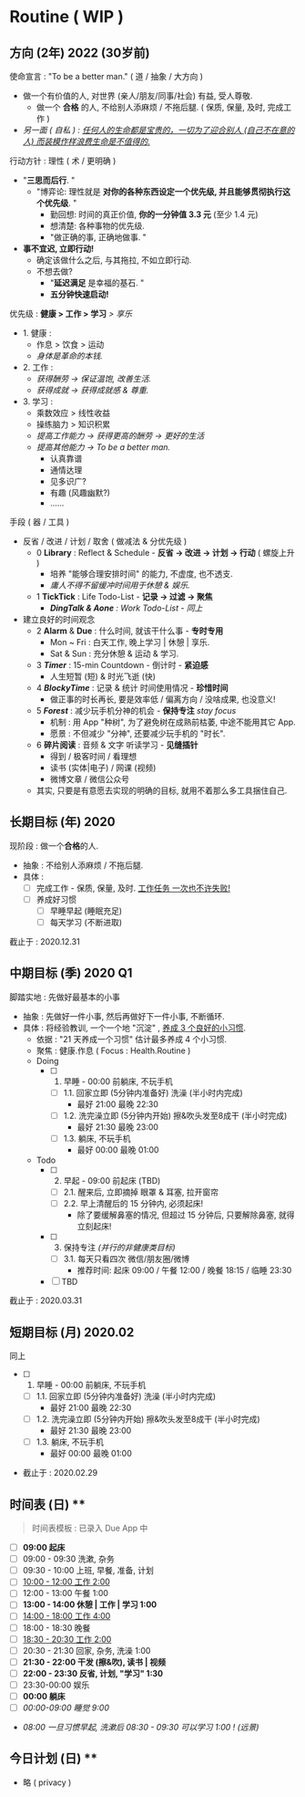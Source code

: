 # Routine ( WIP )

## 方向 (2年) 2022 (30岁前)

使命宣言 : "To be a better man." ( 道 / 抽象 / 大方向 )

- 做一个有价值的人, 对世界 (亲人/朋友/同事/社会) 有益, 受人尊敬.
    <!-- - 亲人: 家和万事兴 / 近亲 (爷爷的七个儿女) -->
    <!-- - 朋友: 初中 / 高中 / 大学 -->
    <!-- - 同事: MAPI / 视频平台 / 饿了么众包物流 -->
    - 做一个 **合格** 的人, 不给别人添麻烦 / 不拖后腿. ( 保质, 保量, 及时, 完成工作 )
- _另一面 ( 自私 ) : <u>任何人的生命都是宝贵的，一切为了迎合别人 (自己不在意的人) 而装模作样浪费生命是不值得的.</u>_

行动方针 : 理性 ( 术 / 更明确 )

- "**三思而后行**. "
    - "博弈论: 理性就是 **对你的各种东西设定一个优先级, 并且能够贯彻执行这个优先级**. "
        - 勤回想: 时间的真正价值, **你的一分钟值 3.3 元** (至少 1.4 元)
        - 想清楚: 各种事物的优先级.
        - "做正确的事, 正确地做事. "
- **事不宜迟, 立即行动!**
    - 确定该做什么之后, 与其拖拉, 不如立即行动.
    - 不想去做?
        - "**延迟满足** 是幸福的基石. "
        - **五分钟快速启动!**

优先级 : **健康 > 工作 > 学习** _> 享乐_

- 1\. 健康 :
    - 作息 > 饮食 > 运动
    - _身体是革命的本钱._
- 2\. 工作 :
    - _获得酬劳 → 保证温饱, 改善生活._
    - _获得成就 → 获得成就感 & 尊重._
- 3\. 学习 :
    - 乘数效应 > 线性收益
    - 操练脑力 > 知识积累
    - _提高工作能力 → 获得更高的酬劳 → 更好的生活_
    - _提高其他能力 → To be a better man._
        - 认真靠谱
        - 通情达理
        - 见多识广?
        - 有趣 (风趣幽默?)
        - ……

手段 ( 器 / 工具 )

- 反省 / 改进 / 计划 / 取舍 ( 做减法 & 分优先级 )
    <!-- - 树立目标 → 发现问题 → 分析问题 (根本原因) → 解决方案 (计划) → 行动 -->
    <!-- - 行动 → 记录, 总结 → 反省 (分析) → 改进 (解决方案 & 计划) → 行动 -->
    - 0 **Library** : Reflect & Schedule - **反省 → 改进 → 计划 → 行动** ( 螺旋上升 )
        - 培养 "能够合理安排时间" 的能力, 不虚度, 也不透支.
        <!-- ( 尽可能 Work-Life Balance ) -->
        - _庸人不得不留缓冲时间用于休憩 & 娱乐._
    - 1 **TickTick** : Life Todo-List - **记录 → 过滤 → 聚焦**
        - _**DingTalk & Aone** : Work Todo-List - 同上_
- 建立良好的时间观念
    - 2 **Alarm** & **Due** : 什么时间, 就该干什么事 - **专时专用** <!-- 闹钟 & 时间表 -->
        <!-- - Mon ~ Fri : 白天工作, 晚上学习, 节制享乐, 早睡早起. -->
        - Mon ~ Fri : 白天工作, 晚上学习 | 休憩 | 享乐.
        - Sat & Sun : 充分休憩 & 运动 & 学习.
    - 3 _**Timer**_ : 15-min Countdown - 倒计时 - **紧迫感**
        - 人生短暂 (短) & 时光飞逝 (快)
    - 4 _**BlockyTime**_ : 记录 & 统计 时间使用情况 - **珍惜时间**
        - 做正事的时长再长, 要是效率低 / 偏离方向 / 没啥成果, 也没意义!
    - 5 _**Forest**_ : 减少玩手机分神的机会 - **保持专注** _stay focus_
        - 机制 : 用 App "种树", 为了避免树在成熟前枯萎, 中途不能用其它 App.
        - 愿景 : 不但减少 "分神", 还要减少玩手机的 "时长".
    - 6 **碎片阅读** : 音频 & 文字 听读学习 - **见缝插针**
        - 得到 / 极客时间 / 看理想
        - 读书 (实体|电子) / 网课 (视频)
        - 微博文章 / 微信公众号
    - 其实, 只要是有意愿去实现的明确的目标, 就用不着那么多工具捆住自己.

## 长期目标 (年) 2020

现阶段 : 做一个**合格**的人.

- 抽象 : 不给别人添麻烦 / 不拖后腿.
- 具体 :
    - [ ] 完成工作 - 保质, 保量, 及时. <u>工作任务 一次也不许失败!</u>
    - [ ] 养成好习惯
        - [ ] 早睡早起 (睡眠充足)
        - [ ] 每天学习 (不断进取)

截止于 : 2020.12.31

## 中期目标 (季) 2020 Q1

脚踏实地 : 先做好最基本的小事

- 抽象 : 先做好一件小事, 然后再做好下一件小事, 不断循环.
- 具体 : 将经验教训, 一个一个地 "沉淀" , <u>养成 3 个良好的小习惯</u>.
    - 依据 : "21 天养成一个习惯" 估计最多养成 4 个小习惯.
    - 聚焦 : 健康.作息 ( Focus : Health.Routine )
    - Doing
        - [ ] 1. 早睡 - 00:00 前躺床, 不玩手机
            - [ ] 1.1. 回家立即 (5分钟内准备好) 洗澡 (半小时内完成)
                - 最好 21:00 最晚 22:30
            - [ ] 1.2. 洗完澡立即 (5分钟内开始) 擦&吹头发至8成干 (半小时完成)
                - 最好 21:30 最晚 23:00
            - [ ] 1.3. 躺床, 不玩手机
                - 最好 00:00 最晚 01:00
    - Todo
        - [ ] 2. 早起 - 09:00 前起床 (TBD)
            - [ ] 2.1. 醒来后, 立即摘掉 眼罩 & 耳塞, 拉开窗帘
            - [ ] 2.2. 早上清醒后的 15 分钟内, 必须起床!
                - 除了要缓解鼻塞的情况, 但超过 15 分钟后, 只要解除鼻塞, 就得立刻起床!
        - [ ] 3. 保持专注 _(并行的非健康类目标)_
            - [ ] 3.1. 每天只看四次 微信/朋友圈/微博
                - 推荐时间: 起床 09:00 / 午餐 12:00 / 晚餐 18:15 / 临睡 23:30
        - [ ] TBD

截止于 : 2020.03.31

## 短期目标 (月) 2020.02

同上

- [ ] 1. 早睡 - 00:00 前躺床, 不玩手机
    - [ ] 1.1. 回家立即 (5分钟内准备好) 洗澡 (半小时内完成)
        - 最好 21:00 最晚 22:30
    - [ ] 1.2. 洗完澡立即 (5分钟内开始) 擦&吹头发至8成干 (半小时完成)
        - 最好 21:30 最晚 23:00
    - [ ] 1.3. 躺床, 不玩手机
        - 最好 00:00 最晚 01:00
- 截止于 : 2020.02.29

<!-- 进展详见 [CHANGELOG.md](CHANGELOG.md) -->

## 时间表 (日) **

> 时间表模板 : 已录入 Due App 中

- [ ] **09:00 起床**
- [ ] 09:00 - 09:30 洗漱, 杂务
- [ ] 09:30 - 10:00 上班, 早餐, 准备, 计划
- [ ] <u>10:00 - 12:00 工作 2:00</u>
- [ ] 12:00 - 13:00 午餐 1:00
- [ ] **13:00 - 14:00 休憩 | 工作 | 学习 1:00**
- [ ] <u>14:00 - 18:00 工作 4:00</u>
- [ ] 18:00 - 18:30 晚餐
- [ ] <u>18:30 - 20:30 工作 2:00</u>
- [ ] 20:30 - 21:30 回家, 杂务, 洗澡 1:00
- [ ] **21:30 - 22:00 干发 (擦&吹), 读书 | 视频**
- [ ] **22:00 - 23:30 反省, 计划, "学习" 1:30**
- [ ] 23:30-00:00 娱乐
- [ ] **00:00 躺床**
- [ ] _00:00-09:00 睡觉 9:00_
- _08:00 一旦习惯早起, 洗漱后 08:30 - 09:30 可以学习 1:00 ! (远景)_

## 今日计划 (日) **

- 略 ( privacy )
